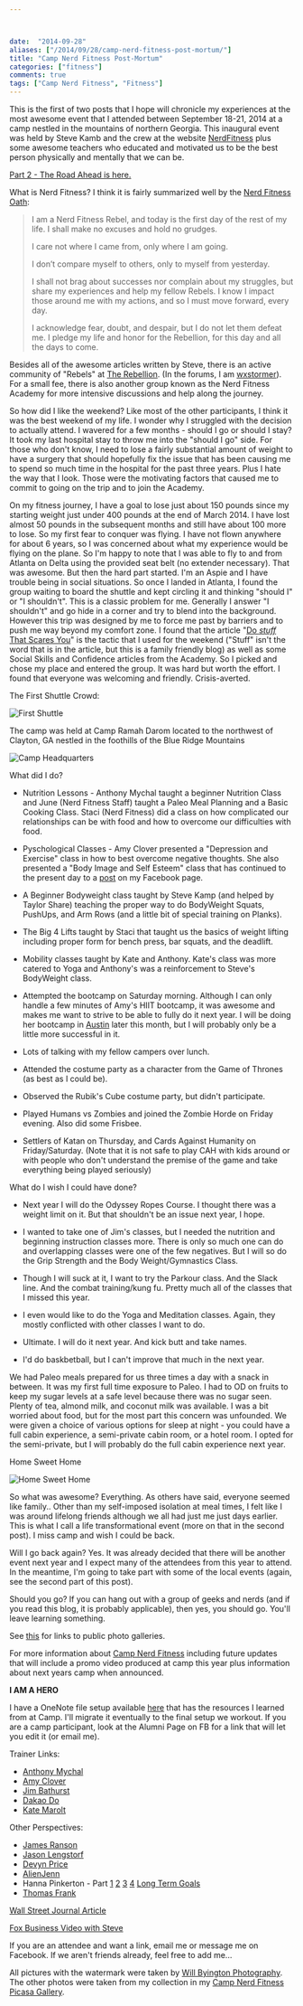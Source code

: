```yaml
---



date:  "2014-09-28"
aliases: ["/2014/09/28/camp-nerd-fitness-post-mortum/"]
title: "Camp Nerd Fitness Post-Mortum"
categories: ["fitness"]
comments: true
tags: ["Camp Nerd Fitness", "Fitness"]
---
```

This is the first of two posts that I hope will chronicle my experiences at the most awesome event that I attended between September 18-21, 2014 at a camp nestled in the mountains of northern Georgia.  This inaugural event was held by Steve Kamb and the crew at the website [NerdFitness](http://www.nerdfitness.com) plus some awesome teachers who educated and motivated us to be the best person physically and mentally that we can be.

[Part 2 - The Road Ahead is here.](http://jeffreyrandow.org/2014/09/28/the-road-ahead-(cnf-part-2)/)

What is Nerd Fitness?  I think it is fairly summarized well by the [Nerd Fitness Oath](http://www.nerdfitness.com/blog/2014/09/15/the-oath-of-the-nerd-fitness-rebellion/):

> I am a Nerd Fitness Rebel, and today is the first day of the rest of my life.  I shall make no excuses and hold no grudges.  
>
> I care not where I came from, only where I am going.  
>
> I don’t compare myself to others, only to myself from yesterday.  
>
> I shall not brag about successes nor complain about my struggles, but share my experiences and help my fellow Rebels. I know I impact those around me with my actions, and so I must move forward, every day.  
>
> I acknowledge fear, doubt, and despair, but I do not let them defeat me. I pledge my life and honor for the Rebellion, for this day and all the days to come.  

Besides all of the awesome articles written by Steve, there is an active community of "Rebels" at [The Rebellion](http://rebellion.nerdfitness.com).  (In the forums, I am [wxstormer](http://rebellion.nerdfitness.com/index.php?/user/29381-wxstormer/)).  For a small fee, there is also another group known as the Nerd Fitness Academy for more intensive discussions and help along the journey.

So how did I like the weekend?  Like most of the other participants, I think it was the best weekend of my life.  I wonder why I struggled with the decision to actually attend.  I wavered for a few months - should I go or should I stay?  It took my last hospital stay to throw me into the "should I go" side.  For those who don't know, I need to lose a fairly substantial amount of weight to have a surgery that should hopefully fix the issue that has been causing me to spend so much time in the hospital for the past three years.  Plus I hate the way that I look.  Those were the motivating factors that caused me to commit to going on the trip and to join the Academy.

On my fitness journey, I have a goal to lose just about 150 pounds since my starting weight just under 400 pounds at the end of March 2014.  I have lost almost 50 pounds in the subsequent months and still have about 100 more to lose.  So my first fear to conquer was flying.  I have not flown anywhere for about 6 years, so I was concerned about what my experience would be flying on the plane.  So I'm happy to note that I was able to fly to and from Atlanta on Delta using the provided seat belt (no extender necessary).  That was awesome.  But then the hard part started.  I'm an Aspie and I have trouble being in social situations.  So once I landed in Atlanta, I found the group waiting to board the shuttle and kept circling it and thinking "should I" or "I shouldn't".  This is a classic problem for me.  Generally I answer "I shouldn't" and go hide in a corner and try to blend into the background.  However this trip was designed by me to force me past by barriers and to push me way beyond my comfort zone.  I found that the article "[Do *stuff* That Scares You](http://www.nerdfitness.com/web/20130517030436/http://nerdfitness.com/blog/2011/01/20/why-you-need-to-do-sh-that-scares-you/)" is the tactic that I used for the weekend ("Stuff" isn't the word that is in the article, but this is a family friendly blog) as well as some Social Skills and Confidence articles from the Academy.  So I picked and chose my place and entered the group.  It was hard but worth the effort.  I found that everyone was welcoming and friendly.  Crisis-averted.

The First Shuttle Crowd:

![First Shuttle](http://www.willbyington.com/img/s6/v142/p1009559601-2.jpg)

The camp was held at Camp Ramah Darom located to the northwest of Clayton, GA nestled in the foothills of the Blue Ridge Mountains

![Camp Headquarters](https://lh4.googleusercontent.com/wDyNm6u5z7KcHsQLe2tpxtAblKq3ViezwXpYdfkcpq4)

What did I do?

* Nutrition Lessons - Anthony Mychal taught a beginner Nutrition Class and June (Nerd Fitness Staff) taught a Paleo Meal Planning and a Basic Cooking Class.  Staci (Nerd Fitness) did a class on how complicated our relationships can be with food and how to overcome our difficulties with food.

* Pyschological Classes - Amy Clover presented a "Depression and Exercise" class in how to best overcome negative thoughts.  She also presented a "Body Image and Self Esteem" class that has continued to the present day to a [post](https://www.facebook.com/jeffreycentex/posts/10152500539772912) on my Facebook page.  

* A Beginner Bodyweight class taught by Steve Kamp (and helped by Taylor Share) teaching the proper way to do BodyWeight Squats, PushUps, and Arm Rows (and a little bit of special training on Planks).

* The Big 4 Lifts taught by Staci that taught us the basics of weight lifting including proper form for bench press, bar squats, and the deadlift.

* Mobility classes taught by Kate and Anthony.  Kate's class was more catered to Yoga and Anthony's was a reinforcement to Steve's BodyWeight class.

* Attempted the bootcamp on Saturday morning.  Although I can only handle a few minutes of Amy's HIIT bootcamp, it was awesome and makes me want to strive to be able to fully do it next year.  I will be doing her bootcamp in [Austin](http://www.stronginsideouttour.com/austin/) later this month, but I will probably only be a little more successful in it.

* Lots of talking with my fellow campers over lunch.

* Attended the costume party as a character from the Game of Thrones (as best as I could be).

* Observed the Rubik's Cube costume party, but didn't participate.

* Played Humans vs Zombies and joined the Zombie Horde on Friday evening.  Also did some Frisbee.

* Settlers of Katan on Thursday, and Cards Against Humanity on Friday/Saturday.  (Note that it is not safe to play CAH with kids around or with people who don't understand the premise of the game and take everything being played seriously)

What do I wish I could have done?

* Next year I will do the Odyssey Ropes Course.  I thought there was a weight limit on it.  But that shouldn't be an issue next year, I hope.

* I wanted to take one of Jim's classes, but I needed the nutrition and beginning instruction classes more.  There is only so much one can do and overlapping classes were one of the few negatives.  But I will so do the Grip Strength and the Body Weight/Gymnastics Class.

* Though I will suck at it, I want to try the Parkour class.  And the Slack line.  And the combat training/kung fu.  Pretty much all of the classes that I missed this year.

* I even would like to do the Yoga and Meditation classes.  Again, they mostly conflicted with other classes I want to do.

* Ultimate.  I will do it next year.  And kick butt and take names.

* I'd do baskbetball, but I can't improve that much in the next year.

We had Paleo meals prepared for us three times a day with a snack in between.  It was my first full time exposure to Paleo.  I had to OD on fruits to keep my sugar levels at a safe level because there was no sugar seen.  Plenty of tea, almond milk, and coconut milk was available.  I was a bit worried about food, but for the most part this concern was unfounded.  We were given a choice of various options for sleep at night - you could have a full cabin experience, a semi-private cabin room, or a hotel room.  I opted for the semi-private, but I will probably do the full cabin experience next year.

Home Sweet Home

![Home Sweet Home](https://lh4.googleusercontent.com/nPvSZEj4uzbvZfeAWW0zzykoLhrb0apDhLBY4IoV010)

So what was awesome?  Everything.  As others have said, everyone seemed like family..  Other than my self-imposed isolation at meal times, I felt like I was around lifelong friends although we all had just me just days earlier.  This is what I call a life transformational event (more on that in the second post).  I miss camp and wish I could be back.

Will I go back again?  Yes.  It was already decided that there will be another event next year and I expect many of the attendees from this year to attend.  In the meantime, I'm going to take part with some of the local events (again, see the second part of this post).

Should you go?  If you can hang out with a group of geeks and nerds (and if you read this blog, it is probably applicable), then yes, you should go.  You'll leave learning something.

See [this](http://jeffreyrandow.org/2014/09/21/camp-nerd-fitness-photo-gallery/) for links to public photo galleries.

For more information about [Camp Nerd Fitness](http://camp.nerdfitness.com) including future updates that will include a promo video produced at camp this year plus information about next years camp when announced.

**I AM A HERO**

I have a OneNote file setup available [here](https://onedrive.live.com/redir?resid=1395C0AC819A7E3F%212779) that has the resources I learned from at Camp.  I'll migrate it eventually to the final setup we workout.  If you are a camp participant, look at the Alumni Page on FB for a link that will let you edit it (or email me).

Trainer Links:

* [Anthony Mychal](http://wwww.anthonymychal.com)
* [Amy Clover](http://www.stronginsideout.com)
* [Jim Bathurst](http://www.beastskills.com)
* [Dakao Do](http://www.swordtosword.com)
* [Kate Marolt](http://www.katemarolt.com)

Other Perspectives:

* [James Ranson](http://heldforranson.com/whos-a-hero/)
* [Jason Lengstorf](http://lengstorf.com/take-the-trip/)
* [Devyn Price](http://www.myadventureplayground.com/leveling-up-every-day-camp-nerd-fitness-2014-recap/)
* [AlienJenn](http://alienjenn.wordpress.com/2014/09/29/cnf2014/)
* Hanna Pinkerton - Part [1](http://pinkertonhannah.blogspot.com/2014/09/camp-nerd-fitness-2014-day-1-91814.html)  [2](http://pinkertonhannah.blogspot.com/2014/09/camp-nerd-fitness-2014-day-2-91914.html)  [3](http://pinkertonhannah.blogspot.com/2014/09/camp-nerd-fitness-2014-day-3-92014.html)  [4](http://pinkertonhannah.blogspot.com/2014/09/camp-nerd-fitness-2014-day-4-92114.html)   [Long Term Goals](http://pinkertonhannah.blogspot.com/2014/10/long-term-goals.html)
* [Thomas Frank](http://collegeinfogeek.com/camp-nerd-fitness/)

[Wall Street Journal Article](http://online.wsj.com/articles/nerds-want-muscles-too-workouts-for-comic-con-goers-1412032409?mod=ST1)

[Fox Business Video with Steve](http://www.foxbusiness.com/on-air/money-with-melissa-francis/index.html#/v/3832879972001)

If you are an attendee and want a link, email me or message me on Facebook.  If we aren't friends already, feel free to add me...

All pictures with the watermark were taken by [Will Byington Photography](http://www.willbyington.com/campnerdfitness).  The other photos were taken from my collection in my [Camp Nerd Fitness Picasa Gallery](https://picasaweb.google.com/105235561941690126130/CampNerdFitness2014).
